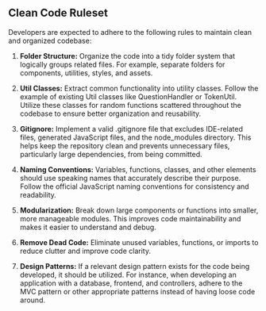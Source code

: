 ## Clean Code Ruleset

Developers are expected to adhere to the following rules to maintain clean and organized codebase:

1. **Folder Structure:** Organize the code into a tidy folder system that logically groups related files. For example, separate folders for components, utilities, styles, and assets.

2. **Util Classes:** Extract common functionality into utility classes. Follow the example of existing Util classes like QuestionHandler or TokenUtil. Utilize these classes for random functions scattered throughout the codebase to ensure better organization and reusability.

3. **Gitignore:** Implement a valid .gitignore file that excludes IDE-related files, generated JavaScript files, and the node_modules directory. This helps keep the repository clean and prevents unnecessary files, particularly large dependencies, from being committed.

4. **Naming Conventions:** Variables, functions, classes, and other elements should use speaking names that accurately describe their purpose. Follow the official JavaScript naming conventions for consistency and readability.

5. **Modularization:** Break down large components or functions into smaller, more manageable modules. This improves code maintainability and makes it easier to understand and debug.

6. **Remove Dead Code:** Eliminate unused variables, functions, or imports to reduce clutter and improve code clarity.

7. **Design Patterns:** If a relevant design pattern exists for the code being developed, it should be utilized. For instance, when developing an application with a database, frontend, and controllers, adhere to the MVC pattern or other appropriate patterns instead of having loose code around.
